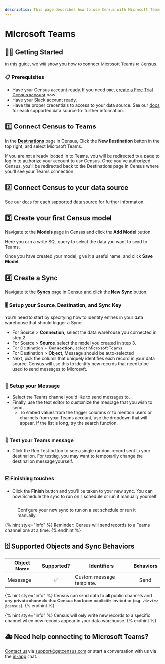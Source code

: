 ```yaml
---
description: This page describes how to use Census with Microsoft Teams.
---
```


# Microsoft Teams

## 🏃‍♀️ Getting Started

‌In this guide, we will show you how to connect Microsoft Teams to Census.

### 📋 Prerequisites

- Have your Census account ready. If you need one, [create a Free Trial Census account](https://app.getcensus.com/) now.
- Have your Slack account ready.
- Have the proper credentials to access to your data source. See our [docs](broken-reference/) for each supported data source for further information.

## 1️⃣ Connect Census to Teams

In the [**Destinations**](https://app.getcensus.com/destinations) page in Census, Click the **New Destination** button in the top right, and select Microsoft Teams.

If you are not already logged in to Teams, you will be redirected to a page to log in to authorize your account to use Census. Once you've authorized Census, you'll be redirected back to the Destinations page in Census where you'll see your Teams connection.

## 2️⃣ Connect Census to your data source

See our [docs](broken-reference/) for each supported data source for further information.

## 3️⃣ Create your first Census model

Navigate to the **Models** page in Census and click the **Add Model** button.

Here you can a write SQL query to select the data you want to send to Teams.

Once you have created your model, give it a useful name, and click **Save Model**.

## 4️⃣ Create a Sync

Navigate to the [**Syncs**](https://app.getcensus.com/syncs) page in Census and click the **New Sync** button.

### 🎚 Setup your Source, Destination, and Sync Key

You'll need to start by specifying how to identify entries in your data warehouse that should trigger a Sync:

- For Source > **Connection**, select the data warehouse you connected in step 2.
- For Source > **Source**, select the model you created in step 3.
- For Destination > **Connection**, select Microsoft Teams
- For Destination > **Object**, Message should be auto-selected
- Next, pick the column that uniquely identifies each record in your data source. Census will use this to identify new records that need to be used to send messages to Microsoft.

<figure><img src="../.gitbook/assets/Screenshot 2023-06-21 at 3.00.06 PM.png" alt=""><figcaption></figcaption></figure>

### 💬 **Setup your Message**

- Select the Teams channel you'd like to send messages to.
- Finally, use the text editor to customize the message that you wish to send.
  - To embed values from the trigger columns or to mention users or channels from your Teams account, use the dropdown that will appear. If the list is long, try the search function.

<figure><img src="../.gitbook/assets/Screenshot 2023-06-21 at 3.01.08 PM.png" alt=""><figcaption></figcaption></figure>

### 🧪 Test your Teams message

- Click the Run Test button to see a single random record sent to your destination. For testing, you may want to temporarily change the destination message yourself.

<figure><img src="../.gitbook/assets/Screenshot 2023-06-21 at 3.14.57 PM.png" alt=""><figcaption></figcaption></figure>

### ☑️ Finishing touches

- Click the **Finish** button and you'll be taken to your new sync. You can now Schedule the sync to run on a schedule or run it manually yourself.

<figure><img src="../.gitbook/assets/CleanShot 2022-10-11 at 11.02.21@2x.png" alt=""><figcaption><p>Configure your new sync to run on a set schedule or run it manually.</p></figcaption></figure>

{% hint style="info" %}
Reminder: Census will send records to a Teams channel one at a time.
{% endhint %}

## 🗄️ Supported Objects and Sync Behaviors

| **Object Name** | **Supported?** | **Identifiers**          | **Behaviors** |
|-----------------|:--------------:|--------------------------|:-------------:|
| Messsage        |       ✅        | Custom message template. |     Send      |

{% hint style="info" %}
Census can send data to **all** public channels and any private channels that Census has been explicitly invited to (e.g. `/invite @census`).
{% endhint %}

{% hint style="info" %}
Census will only write new records to a specific channel when new records appear in your data warehouse.
{% endhint %}

## 🚑 Need help connecting to Microsoft Teams?

[Contact us](mailto:support@getcensus.com) via support@getcensus.com or start a conversation with us via the [in-app](https://app.getcensus.com) chat.
